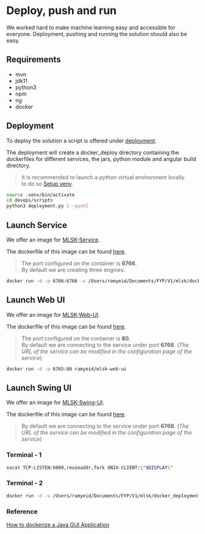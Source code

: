 # Deploy, push and run

We worked hard to make machine learning easy and accessible for everyone. Deployment, pushing and running the solution should also be easy.

## Requirements

- mvn
- jdk11
- python3
- npm
- ng
- docker

## Deployment

To deploy the solution a script is offered under [deployment](../../../../../../devops/scripts/deployment.py).

The deployment will create a docker_deploy directory containing the dockerfiles for different services, the jars, python module and angular build directory.

> It is recommended to launch a python virtual environment locally \
> to do so [Setup venv](../../Engine.md#Setup-Python-Environment).

```bash
source .venv/bin/activate
cd devops/scripts
python3 deployment.py [--push]
```

## Launch Service

We offer an image for [MLSK-Service](https://hub.docker.com/repository/docker/ramyeid/mlsk-service).

The dockerfile of this image can be found [here](../../../../../../devops/scripts/deployment/service/Dockerfile).

> The port configured on the container is **6766**. \
> By default we are creating three engines.

```bash
docker run -d -p 6766:6766 -v /Users/ramyeid/Documents/FYP/V1/mlsk/docker_deployment/logs:/mlsk-logs ramyeid/mlsk-service
```

## Launch Web UI

We offer an image for [MLSK-Web-UI](https://hub.docker.com/repository/docker/ramyeid/mlsk-web-ui).

The dockerfile of this image can be found [here](../../../../../../devops/scripts/deployment/web-ui/Dockerfile).

> The port configured on the container is **80**. \
> By default we are connecting to the service under port **6766**. (*The URL of the service can be modified in the configuration page of the service*)

```bash
docker run -d -p 6765:80 ramyeid/mlsk-web-ui
```

## Launch Swing UI

We offer an image for [MLSK-Swing-UI](https://hub.docker.com/repository/docker/ramyeid/mlsk-swing-ui).

The dockerfile of this image can be found [here](../../../../../../devops/scripts/deployment/swing-ui/Dockerfile).

> By default we are connecting to the service under port **6766**. (*The URL of the service can be modified in the configuration page of the service*)

### Terminal - 1

```bash
socat TCP-LISTEN:6000,reuseaddr,fork UNIX-CLIENT:\"$DISPLAY\"
```

### Terminal - 2

```bash
docker run -d -v /Users/ramyeid/Documents/FYP/V1/mlsk/docker_deployment/swing-ui/.x11-unix:/tmp/.X11-unix -e DISPLAY=$(ipconfig getifaddr en0):0 ramyeid/mlsk-swing-ui
```

### Reference

[How to dockerize a Java GUI Application](https://learnwell.medium.com/how-to-dockerize-a-java-gui-application-bce560abf62a)
